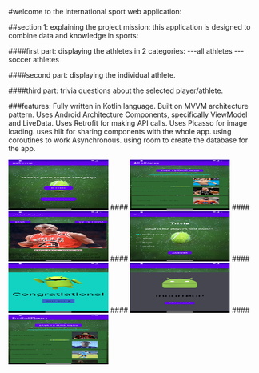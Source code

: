 #welcome to the  international sport web application:

##section 1: explaining the project mission:
this application is designed to combine data and knowledge in sports:


####first part: 
 displaying the athletes in 2 categories:
 ---all  athletes
 ---soccer athletes
 

####second part: 
 displaying the individual athlete.


####third part:
trivia questions about the selected player/athlete.


###features:
Fully written in Kotlin language.
Built on MVVM architecture pattern.
Uses Android Architecture Components, specifically ViewModel and LiveData.
Uses Retrofit for making API calls.
Uses Picasso for image loading.
uses hilt for sharing components with the whole app.
using coroutines to work Asynchronous.
using room to create the database for the app.



<img src="main.png" width="200" height="100">
####
<img src="allathletes.png" width="200" height="100">
####
<img src="mjdetails.png" width="200" height="100">
####
<img src="trivia.png" width="200" height="100">
####
<img src="congrats.png" width="200" height="100">
####
<img src="failedfrag.png" width="200" height="100">
####
<img src="football.png" width="200" height="100">


